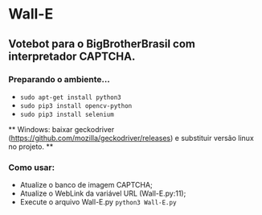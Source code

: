 # Wall-E
## Votebot para o BigBrotherBrasil com interpretador CAPTCHA.

### Preparando o ambiente...

* `sudo apt-get install python3`
* `sudo pip3 install opencv-python`
* `sudo pip3 install selenium`

** Windows: baixar geckodriver (https://github.com/mozilla/geckodriver/releases) e substituir versão linux no projeto. **

### Como usar:

* Atualize o banco de imagem CAPTCHA;
* Atualize o WebLink da variável URL (Wall-E.py:11);
* Execute o arquivo Wall-E.py `python3 Wall-E.py`
